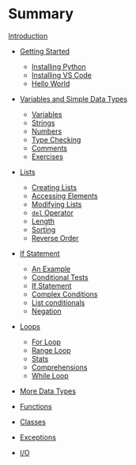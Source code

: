 # Summary

[Introduction](./README.md)

- [Getting Started](./getting-started/README.md)
  - [Installing Python](./getting-started/python.md)
  - [Installing VS Code](./getting-started/vscode.md)
  - [Hello World](./getting-started/hello-world.md)

- [Variables and Simple Data Types](./variables-and-types/README.md)
  - [Variables](./variables-and-types/variables.md)
  - [Strings](./variables-and-types/strings.md)
  - [Numbers](./variables-and-types/numbers.md)
  - [Type Checking](./variables-and-types/type-checking.md)
  - [Comments](./variables-and-types/comments.md)
  - [Exercises](./variables-and-types/exercises.md)

- [Lists](./lists/README.md)
  - [Creating Lists](./lists/creating-lists.md)
  - [Accessing Elements](./lists/accessing-elements.md)  
  - [Modifying Lists](./lists/modifying-lists.md)
  - [`del` Operator](./lists/del.md)
  - [Length](./lists/length.md)
  - [Sorting](./lists/sorting.md)
  - [Reverse Order](./lists/reverse.md)

- [If Statement](./if/README.md)
  - [An Example](./if/example.md)
  - [Conditional Tests](./if/conditional-tests.md)
  - [If Statement](./if/if-statement.md)
  - [Complex Conditions](./if/complex-conditions.md)
  - [List conditionals](./if/list-conditionals.md)
  - [Negation](./if/negation.md)

- [Loops](./loops/README.md)
  - [For Loop](./loops/for-loop.md)
  - [Range Loop](./loops/range.md)
  - [Stats](./loops/stats.md)
  - [Comprehensions](./loops/comprehensions.md)
  - [While Loop](./loops/while-loop.md)

- [More Data Types]()

- [Functions]()

- [Classes]()

- [Exceptions]()

- [I/O]()
